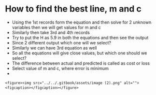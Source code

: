 # How to find the best line, m and c

* Using the 1st records form the equation and then solve for 2 unknown variables then we will get values for m and c
* Similarly then take 3rd and 4th records
* Try to put the H as 5.9 in both the equations and then see the output
* Since 2 different output which one will we select?
* Similarly we can have 3rd equation as well
* So all the equations will give close values, but which one should we select?
* The difference between actual and predicted is called as cost or loss
* Select value of m and c, where error is minimum
*

    <figure><img src="../../.gitbook/assets/image (2).png" alt=""><figcaption></figcaption></figure>
